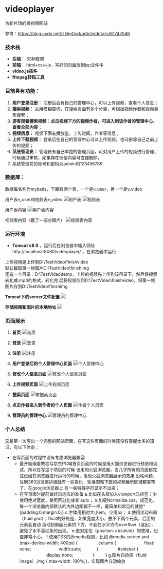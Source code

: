 
# videoplayer
仿新片场的微视频网站

参考：https://blog.csdn.net/ITBigGod/article/details/81747046

### 技术栈
- **后端**： SSM框架
- **前端**： html+css+js，写好的页面放到jsp文件中
- **video.js插件**
- **ffmpeg转码工具**


### 目前具有功能：
1. **用户登录注册：** 注册后会有自己的管理中心，可以上传视频，查看个人信息；
2. **搜索视频：** 采用模糊查询，在搜索页面有多个分类，可根据视频作者和视频类型搜索；
3. **游客观看搜索视频：点击视频下方的视频作者，可进入到该作者的管理中心，查看全部内容；**
4. **视频信息：** 视频下面有播放量，上传时间，作者等信息；
5. **上传下载视频：** 登录后在自己的管理中心可以上传视频，也可删除自己之前上传的视频；
5. **系统管理员：** 管理员有自己单独的管理页面，可对用户上传的视频进行管理，时候通过审核，如果存在低俗内容可直接删除，
6. 系统管理员的账号和密码为admin和123456789


### 数据库：
数据库名称为mybatis，下面有两个表，一个是v_user，另一个是v_video

用户表v_user和视频表v_video
![用户表](img/v_user.PNG) ![视频表](img/v_video.PNG) 

用户表内容
![用户表内容](img/v_user内容.PNG)

视频表内容（截了一部分图片）
![视频表内容](img/v_video内容.PNG)



### 运行环境
- **Tomcat v8.0** ，运行后在浏览器中输入网址http://localhost:8080/videoplayer/ ，在浏览器中运行

上传视频是上传到D:\TestVideo\finishvideo  <br>
默认截取第一帧图片D:\TestVideo\finishimg  <br>
还有一个目录：D:\TestVideo\temp，上传的视频先上传到该目录下，然后将视频转化成.mp4的格式，转化完
后将视频存到D:\TestVideo\finishvideo，将第一帧图片存到D:\TestVideo\finishimg

**Tomcat下的server文件配置**
![](img/Tomcat下的server文件配置.PNG)

**存储视频和图片的本地地址**
![](img/存储视频和图片的地址.PNG)


### 页面展示
1. **首页**
![首页](img/首页.png)

2. **登录**
![登录](img/登录.PNG)

3. **注册**
![注册](img/注册.PNG)

4. **用户登录后的个人管理中心页面**
![个人管理中心](img/个人管理中心.png)

5. **修改个人信息页面**
![修改个人信息页面](img/修改个人信息页面.PNG)

6. **上传视频页面**
![上传视频页面](img/上传视频页面.PNG)

7. **搜索页面**
![修搜索页面](img/搜索.png)

8. **点击作者进入到作者的个人页面**
![作者个人页面](img/作者个人页面.png)

9. **管理员的管理中心**
![管理员的管理中心](img/管理员的管理中心.PNG)


### 个人总结
这是第一次写出一个完整的网站页面，在写这些页面的时候还没有掌握太多的知识，有以下体会：
- 在写页面的过程中没有考虑浏览器兼容
  - 最开始跟着教程写京东PC端首页页面的时候是用火狐浏览器进行预览和调试，所以在写这个项目的时候
    也用的火狐浏览器，当几乎所有的页面都完成已经在浏览器进行运行的时候，发现火狐浏览器展示的效果
    没啥问题，放到360浏览器排版就有一些变化，轮播图和下面的视频展示区域都变窄了，在google浏览器上
	有一些特殊字符显示不出来；
  - 在写页面时提前做好自适应的准备
	   a.比如在头部加入viewport元标签；少使用绝对宽度，使用百分比或者 auto；
	   b.加载Normalize.css，规范化。每一个浏览器内部默认的内外边距都不一样，最简单和常见的就是*{padding:0;margin:0;}
	   c.字体用相对大小em，少用px；
	   d.使用流动布局（fluid grid）；float的好处是，如果宽度太小，放不下两个元素，后面的元素会自动
	          滚动到前面元素的下方，不会在水平方向overflow（溢出），避免了水平滚动条的出现。
       e.绝对定位（position: absolute）的使用，也要非常小心。
       f.使用CSS的@media规则，比如
         @media screen and (max-device-width: 400px) {
　　　　		.column {
　　　　　	　float: none;
　　　　　	　width:auto;
　　　		}
　　　		　#sidebar {
　　　　　　		display:none;
　　　　		}
　　		}
		g.图片自适应（fluid image）,img { max-width: 100%;}，实现图片自动缩放

